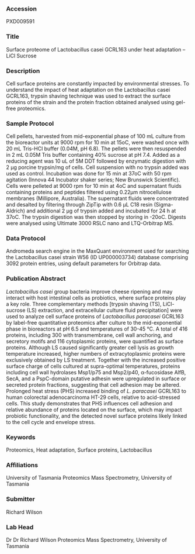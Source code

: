 ### Accession
PXD009591

### Title
Surface proteome of Lactobacillus casei GCRL163 under heat adaptation – LiCl Sucrose

### Description
Cell surface proteins are constantly impacted by environmental stresses. To understand the impact of heat adaptation on the Lactobacillus casei GCRL163, trypsin shaving technique was used to extract the surface proteins of the strain and the protein fraction obtained analysed using gel-free proteomics.

### Sample Protocol
Cell pellets, harvested from mid-exponential phase of 100 mL culture from the bioreactor units at 9000 rpm for 10 min at 15oC, were washed once with 20 mL Tris-HCl buffer (0.04M, pH 6.8). The pellets were then resuspended in 2 mL 0.05M Tris buffer containing 40% sucrose at pH 7.4. Added as a reducing agent was 10 uL of 5M DDT followed by enzymatic digestion with 2 µg porcine trypsin/mg of cells. Cell suspension with no trypsin added was used as control. Incubation was done for 15 min at 37oC with 50 rpm agitation (Innova 44 Incubator shaker series; New Brunswick Scientific). Cells were pelleted at 9000 rpm for 10 min at 4oC and supernatant fluids containing proteins and peptides filtered using 0.22μm nitrocellulose membranes (Millipore, Australia). The supernatant fluids were concentrated and desalted by filtering through ZipTip with 0.6 µL C18 resin (Sigma-Aldrich) and additional 2 µg of trypsin added and incubated for 24 h at 37oC. The trypsin digestion was then stopped by storing in -20oC. Digests were analysed using Ultimate 3000 RSLC nano and LTQ-Orbitrap MS.

### Data Protocol
Andromeda search engine in the MaxQuant environment used for searching the Lactobacillus casei strain W56 (ID UP000003734) database comprising 3092 protein entries, using default parameters for Orbitrap data.

### Publication Abstract
<i>Lactobacillus casei</i> group bacteria improve cheese ripening and may interact with host intestinal cells as probiotics, where surface proteins play a key role. Three complementary methods [trypsin shaving (TS), LiCl-sucrose (LS) extraction, and extracellular culture fluid precipitation] were used to analyze cell surface proteins of <i>Lactobacillus paracasei</i> GCRL163 by label-free quantitative proteomics after culture to the mid-exponential phase in bioreactors at pH 6.5 and temperatures of 30-45 &#xb0;C. A total of 416 proteins, including 300 with transmembrane, cell wall anchoring, and secretory motifs and 116 cytoplasmic proteins, were quantified as surface proteins. Although LS caused significantly greater cell lysis as growth temperature increased, higher numbers of extracytoplasmic proteins were exclusively obtained by LS treatment. Together with the increased positive surface charge of cells cultured at supra-optimal temperatures, proteins including cell wall hydrolases Msp1/p75 and Msp2/p40, &#x3b1;-fucosidase AlfB, SecA, and a PspC-domain putative adhesin were upregulated in surface or secreted protein fractions, suggesting that cell adhesion may be altered. Prolonged heat stress (PHS) increased binding of <i>L. paracasei</i> GCRL163 to human colorectal adenocarcinoma HT-29 cells, relative to acid-stressed cells. This study demonstrates that PHS influences cell adhesion and relative abundance of proteins located on the surface, which may impact probiotic functionality, and the detected novel surface proteins likely linked to the cell cycle and envelope stress.

### Keywords
Proteomics, Heat adaptation, Surface proteins, Lactobacillus

### Affiliations
University of Tasmania
Proteomics Mass Spectrometry, University of Tasmania

### Submitter
Richard Wilson

### Lab Head
Dr Dr Richard Wilson
Proteomics Mass Spectrometry, University of Tasmania


